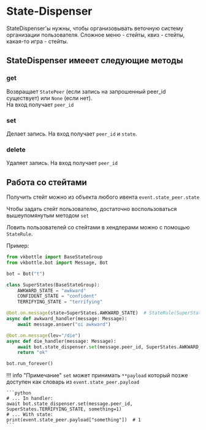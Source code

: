 # State-Dispenser

StateDispenser'ы нужны, чтобы организовывать веточную систему организации пользователя. Сложное меню - стейты, квиз - стейты, какая-то игра - стейты.

## StateDispenser имееет следующие методы

### get

Возвращает `StatePeer` (если запись на запрошенный peer_id существует) или `None` (если нет).<br/>
На вход получает `peer_id`

### set

Делает запись. На вход получает `peer_id` и `state`.

### delete

Удаляет запись. На вход получает `peer_id`

## Работа со стейтами

Получить стейт можно из объекта любого ивента `event.state_peer.state`

Чтобы задать стейт пользователю, достаточно воспользоваться вышеупомянутым методом `set`

Ловить пользователей со стейтами в хендлерами можно с помощью `StateRule`.

Пример:

```python
from vkbottle import BaseStateGroup
from vkbottle.bot import Message, Bot

bot = Bot("t")

class SuperStates(BaseStateGroup):
    AWKWARD_STATE = "awkward"
    CONFIDENT_STATE = "confident"
    TERRIFYING_STATE = "terrifying"

@bot.on.message(state=SuperStates.AWKWARD_STATE)  # StateRule(SuperStates.AWKWARD_STATE)
async def awkward_handler(message: Message):
    await message.answer("oi awkward")

@bot.on.message(lev="/die")
async def die_handler(message: Message):
    await bot.state_dispenser.set(message.peer_id, SuperStates.AWKWARD_STATE)
    return "ok"

bot.run_forever()
```

!!! info "Примечание"
    `set` может принимать `**payload` который позже доступен как словарь из `event.state_peer.payload`

    ```python
    # ... In handler:
    await bot.state_dispenser.set(message.peer_id, SuperStates.TERRIFYING_STATE, something=1)
    # ... With state:
    print(event.state_peer.payload["something"])  # 1
    ```
